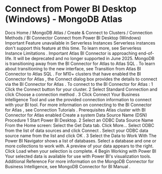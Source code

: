# Connect from Power BI Desktop (Windows) - MongoDB Atlas


Docs Home / MongoDB Atlas / Create & Connect to Clusters / Connection Methods / BI Connector Connect from Power BI Desktop (Windows) Important Feature unavailable in Serverless Instances Serverless instances don't support this
feature at this time. To learn more, see Serverless Instance Limitations . Important Atlas BI Connector is approaching end-of-life.
It will be deprecated and no longer supported in June 2025. MongoDB is transitioning away from the BI Connector for Atlas to Atlas SQL .
To learn about transitioning to the new interface, see Transition from Atlas BI Connector to Atlas SQL . For M10+ clusters that have enabled the BI Connector for Atlas , the Connect dialog box provides the details to connect via the BI Connector for Atlas . To connect to the BI Connector for Atlas : 1 Click the Connect button for your cluster. 2 Select Standard Connection and
click Choose a connection method . 3 Click Connect Your Business Intelligence Tool and use the provided connection information to connect with
your BI tool. For more information on connecting to the BI Connector for Atlas , see Connection Tutorials . Prerequisites Atlas cluster with BI Connector for Atlas enabled Create a system Data Source Name (DSN) Procedure 1 Start Power BI Desktop. 2 Select an ODBC Data Source Name From the Home screen: Select the Get Data tab. Click More... Select ODBC from the list of data sources and
click Connect . Select your ODBC data source name from the list and click OK . 3 Select the Data to Work With The Power BI Navigator shows a list of databases. Select a database
and one or more collections to work with. A preview of your data
appears to the right. Click Load when your selection is complete. 4 Begin Working with Power BI Your selected data is available for use with Power BI's visualization
tools. Additional Reference For more information on the MongoDB Connector for Business
Intelligence, see MongoDB Connector for BI Manual .
